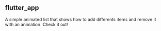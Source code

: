 ## flutter_app

A simple animated list that shows how to add differents items and remove it with an animation. Check it out! 

